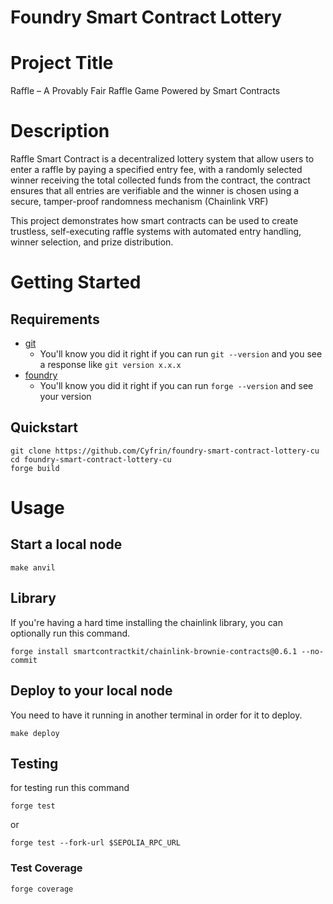 

# Foundry Smart Contract Lottery

# Project Title

Raffle – A Provably Fair Raffle Game Powered by Smart Contracts

# Description 

Raffle Smart Contract is a decentralized lottery system that allow users to enter a raffle by paying a specified entry fee, with a randomly selected winner receiving the total collected funds from the contract, the contract ensures that all entries are verifiable and the winner is chosen using a secure, tamper-proof randomness mechanism (Chainlink VRF)

This project demonstrates how smart contracts can be used to create trustless, self-executing raffle systems with automated entry handling, winner selection, and prize distribution.

# Getting Started

## Requirements

- [git](https://git-scm.com/book/en/v2/Getting-Started-Installing-Git)
  - You'll know you did it right if you can run `git --version` and you see a response like `git version x.x.x`
- [foundry](https://getfoundry.sh/)
  - You'll know you did it right if you can run `forge --version` and see your version
## Quickstart

```
git clone https://github.com/Cyfrin/foundry-smart-contract-lottery-cu
cd foundry-smart-contract-lottery-cu
forge build
```


# Usage

## Start a local node

```
make anvil
```

## Library

If you're having a hard time installing the chainlink library, you can optionally run this command. 

```
forge install smartcontractkit/chainlink-brownie-contracts@0.6.1 --no-commit
```

## Deploy to your local node

You need to have it running in another terminal in order for it to deploy.

```
make deploy
```



## Testing

for testing run this command


```
forge test
```

or

```
forge test --fork-url $SEPOLIA_RPC_URL
```

### Test Coverage

```
forge coverage
```
